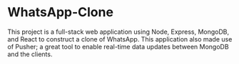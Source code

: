 # WhatsApp-Clone
This project is a full-stack web application using Node, Express, MongoDB, and React to construct a clone of WhatsApp. This application also made use of Pusher; a great tool to enable real-time data updates between MongoDB and the clients.
